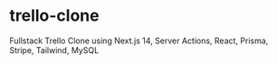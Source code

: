 # trello-clone
Fullstack Trello Clone using Next.js 14, Server Actions, React, Prisma, Stripe, Tailwind, MySQL
